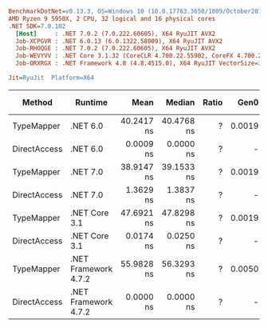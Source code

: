 ``` ini

BenchmarkDotNet=v0.13.3, OS=Windows 10 (10.0.17763.3650/1809/October2018Update/Redstone5), VM=Hyper-V
AMD Ryzen 9 5950X, 2 CPU, 32 logical and 16 physical cores
.NET SDK=7.0.102
  [Host]     : .NET 7.0.2 (7.0.222.60605), X64 RyuJIT AVX2
  Job-XCPGVR : .NET 6.0.13 (6.0.1322.58009), X64 RyuJIT AVX2
  Job-RHOQGE : .NET 7.0.2 (7.0.222.60605), X64 RyuJIT AVX2
  Job-WEVYVV : .NET Core 3.1.32 (CoreCLR 4.700.22.55902, CoreFX 4.700.22.56512), X64 RyuJIT AVX2
  Job-ORXRGX : .NET Framework 4.8 (4.8.4515.0), X64 RyuJIT VectorSize=256

Jit=RyuJit  Platform=X64  

```
|       Method |              Runtime |       Mean |     Median | Ratio |   Gen0 | Allocated | Alloc Ratio |
|------------- |--------------------- |-----------:|-----------:|------:|-------:|----------:|------------:|
|   TypeMapper |             .NET 6.0 | 40.2417 ns | 40.4768 ns |     ? | 0.0019 |      32 B |           ? |
| DirectAccess |             .NET 6.0 |  0.0009 ns |  0.0000 ns |     ? |      - |         - |           ? |
|   TypeMapper |             .NET 7.0 | 38.9147 ns | 39.1533 ns |     ? | 0.0019 |      32 B |           ? |
| DirectAccess |             .NET 7.0 |  1.3629 ns |  1.3837 ns |     ? |      - |         - |           ? |
|   TypeMapper |        .NET Core 3.1 | 47.6921 ns | 47.8298 ns |     ? | 0.0019 |      32 B |           ? |
| DirectAccess |        .NET Core 3.1 |  0.0174 ns |  0.0250 ns |     ? |      - |         - |           ? |
|   TypeMapper | .NET Framework 4.7.2 | 55.9828 ns | 56.3293 ns |     ? | 0.0050 |      32 B |           ? |
| DirectAccess | .NET Framework 4.7.2 |  0.0000 ns |  0.0000 ns |     ? |      - |         - |           ? |
